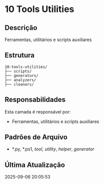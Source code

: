 # 10 Tools Utilities

## Descrição
Ferramentas, utilitários e scripts auxiliares

## Estrutura
```
10-tools-utilities/
├── scripts/
├── generators/
├── analyzers/
├── cleaners/
```

## Responsabilidades
Esta camada é responsável por:
- Ferramentas, utilitários e scripts auxiliares

## Padrões de Arquivo
- *.py, *.ps1, *tool*, *utility*, *helper*, *generator*

## Última Atualização
2025-09-06 20:05:53
